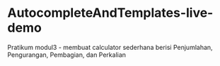 # AutocompleteAndTemplates-live-demo
Pratikum modul3 - membuat calculator sederhana berisi Penjumlahan, Pengurangan, Pembagian, dan Perkalian
